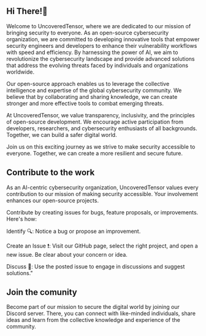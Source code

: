 ## Hi There!👋
Welcome to UncoveredTensor, where we are dedicated to our mission of bringing security to everyone. As an open-source cybersecurity organization, we are committed to developing innovative tools that empower security engineers and developers to enhance their vulnerability workflows with speed and efficiency.
By harnessing the power of AI, we aim to revolutionize the cybersecurity landscape and provide advanced solutions that address the evolving threats faced by individuals and organizations worldwide.

Our open-source approach enables us to leverage the collective intelligence and expertise of the global cybersecurity community. We believe that by collaborating and sharing knowledge, we can create stronger and more effective tools to combat emerging threats.

At UncoveredTensor, we value transparency, inclusivity, and the principles of open-source development. We encourage active participation from developers, researchers, and cybersecurity enthusiasts of all backgrounds. Together, we can build a safer digital world.

Join us on this exciting journey as we strive to make security accessible to everyone. Together, we can create a more resilient and secure future.

## Contribute to the work
As an AI-centric cybersecurity organization, UncoveredTensor values every contribution to our mission of making security accessible. Your involvement enhances our open-source projects.

Contribute by creating issues for bugs, feature proposals, or improvements. Here's how:

Identify 🔍: Notice a bug or propose an improvement.

Create an Issue ❗: Visit our GitHub page, select the right project, and open a new issue. Be clear about your concern or idea.

Discuss 💬: Use the posted issue to engage in discussions and suggest solutions."


## Join the comunity
Become part of our mission to secure the digital world by joining our Discord server. There, you can connect with like-minded individuals, share ideas and learn from the collective knowledge and experience of the community.
